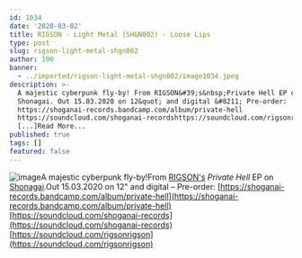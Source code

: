 ```yaml
---
id: 1034
date: '2020-03-02'
title: RIGSON - Light Metal (SHGN002) - Loose Lips
type: post
slug: rigson-light-metal-shgn002
author: 100
banner:
  - ../imported/rigson-light-metal-shgn002/image1034.jpeg
description: >-
  A majestic cyberpunk fly-by! From RIGSON&#39;s&nbsp;Private Hell EP on
  Shonagai. Out 15.03.2020 on 12&quot; and digital &#8211; Pre-order:
  https://shoganai-records.bandcamp.com/album/private-hell
  https://soundcloud.com/shoganai-recordshttps://soundcloud.com/rigsonrigson
  [...]Read More...
published: true
tags: []
featured: false
---
```

![image](../../imported/rigson-light-metal-shgn002/image1034.jpeg)A majestic cyberpunk fly-by!From [RIGSON's](https://soundcloud.com/rigsonrigson) _Private Hell_ EP on [Shonagai](https://shoganai-records.bandcamp.com/).Out 15.03.2020 on 12" and digital – Pre-order: [](https://shoganai-records.bandcamp.com/album/private-hell)[https://shoganai-records.bandcamp.com/album/private-hell](https://shoganai-records.bandcamp.com/album/private-hell)[https://soundcloud.com/shoganai-records](https://soundcloud.com/shoganai-records)  
[https://soundcloud.com/rigsonrigson](https://soundcloud.com/rigsonrigson)